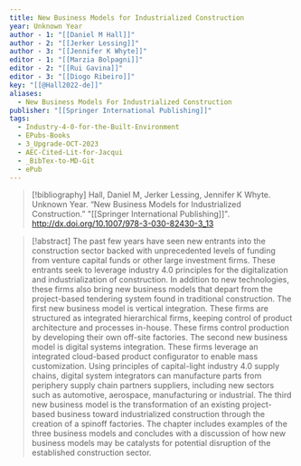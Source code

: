```yaml
---
title: New Business Models for Industrialized Construction
year: Unknown Year
author - 1: "[[Daniel M Hall]]"
author - 2: "[[Jerker Lessing]]"
author - 3: "[[Jennifer K Whyte]]"
editor - 1: "[[Marzia Bolpagni]]"
editor - 2: "[[Rui Gavina]]"
editor - 3: "[[Diogo Ribeiro]]"
key: "[[@Hall2022-de]]"
aliases:
  - New Business Models For Industrialized Construction
publisher: "[[Springer International Publishing]]"
tags:
  - Industry-4-0-for-the-Built-Environment
  - EPubs-Books
  - 3_Upgrade-OCT-2023
  - AEC-Cited-Lit-for-Jacqui
  - _BibTex-to-MD-Git
  - ePub
---
```


> [!bibliography]
> Hall, Daniel M, Jerker Lessing, Jennifer K Whyte. Unknown Year. “New Business Models for Industrialized Construction.” "[[Springer International Publishing]]". http://dx.doi.org/10.1007/978-3-030-82430-3_13

> [!abstract]
> The past few years have seen new entrants into the construction sector backed with unprecedented levels of funding from venture capital funds or other large investment firms. These entrants seek to leverage industry 4.0 principles for the digitalization and industrialization of construction. In addition to new technologies, these firms also bring new business models that depart from the project-based tendering system found in traditional construction. The first new business model is vertical integration. These firms are structured as integrated hierarchical firms, keeping control of product architecture and processes in-house. These firms control production by developing their own off-site factories. The second new business model is digital systems integration. These firms leverage an integrated cloud-based product configurator to enable mass customization. Using principles of capital-light industry 4.0 supply chains, digital system integrators can manufacture parts from periphery supply chain partners suppliers, including new sectors such as automotive, aerospace, manufacturing or industrial. The third new business model is the transformation of an existing project-based business toward industrialized construction through the creation of a spinoff factories. The chapter includes examples of the three business models and concludes with a discussion of how new business models may be catalysts for potential disruption of the established construction sector.